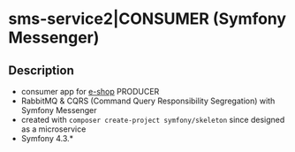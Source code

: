 # sms-service2|CONSUMER (Symfony Messenger)

## Description
- consumer app for [e-shop](https://github.com/tremuradaniel/symfony-messenger_e-shop) PRODUCER
- RabbitMQ & CQRS (Command Query Responsibility Segregation) with Symfony Messenger
- created with ```composer create-project symfony/skeleton``` since designed as a microservice
- Symfony 4.3.*